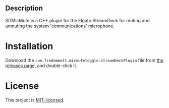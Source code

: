 ## Description

SDMicMute is a C++ plugin for the Elgato StreamDeck for muting and unmuting the system 'communications' microphone.

# Installation

Download the `com.fredemmott.micmutetoggle.streamDeckPlugin` file from [the releases page](https://github.com/fredemmott/StreamDeck-MicMute/releases), and double-click it.

# License

This project is [MIT-licensed](LICENSE).

